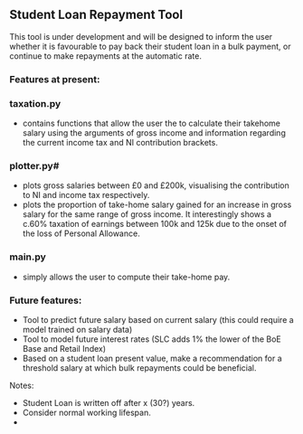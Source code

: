 ## Student Loan Repayment Tool ##

This tool is under development and will be designed to inform the user whether it is favourable to pay back their student loan in a bulk payment, or continue to make repayments at the automatic rate.

### Features at present: ###

### taxation.py ### 

- contains functions that allow the user the to calculate their takehome salary using the arguments of gross income and information regarding the current income tax and NI contribution brackets.

### plotter.py#

- plots gross salaries between £0 and £200k, visualising the contribution to NI and income tax respectively.
- plots the proportion of take-home salary gained for an increase in gross salary for the same range of gross income. It interestingly shows a c.60% taxation of earnings between 100k and 125k due to the onset of the loss of Personal Allowance.

### main.py ### 

- simply allows the user to compute their take-home pay. 

### Future features: ###

- Tool to predict future salary based on current salary (this could require a model trained on salary data)
- Tool to model future interest rates (SLC adds 1% the lower of the BoE Base and Retail Index)
- Based on a student loan present value, make a recommendation for a threshold salary at which bulk repayments could be beneficial.

Notes:

- Student Loan is written off after x (30?) years.
- Consider normal working lifespan.
- 


